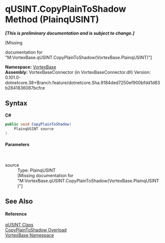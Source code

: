# qUSINT.CopyPlainToShadow Method (PlainqUSINT)
 _**\[This is preliminary documentation and is subject to change.\]**_

\[Missing <summary> documentation for "M:VortexBase.qUSINT.CopyPlainToShadow(VortexBase.PlainqUSINT)"\]

**Namespace:**&nbsp;<a href="N_VortexBase.md">VortexBase</a><br />**Assembly:**&nbsp;VortexBaseConnector (in VortexBaseConnector.dll) Version: 0.101.0-dotnetcore.38+Branch.feature/dotnetcore.Sha.9184ded7250ef900bfdd1d83b2841836087bcfce

## Syntax

**C#**<br />
``` C#
public void CopyPlainToShadow(
	PlainqUSINT source
)
```


#### Parameters
&nbsp;<dl><dt>source</dt><dd>Type: PlainqUSINT<br />\[Missing <param name="source"/> documentation for "M:VortexBase.qUSINT.CopyPlainToShadow(VortexBase.PlainqUSINT)"\]</dd></dl>

## See Also


#### Reference
<a href="T_VortexBase_qUSINT.md">qUSINT Class</a><br /><a href="Overload_VortexBase_qUSINT_CopyPlainToShadow.md">CopyPlainToShadow Overload</a><br /><a href="N_VortexBase.md">VortexBase Namespace</a><br />
